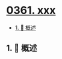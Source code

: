 # [0361. xxx](https://github.com/Tdahuyou/TNotes.leetcode/tree/main/notes/0361.%20xxx)

<!-- region:toc -->

- [1. 📝 概述](#1--概述)

<!-- endregion:toc -->

## 1. 📝 概述

